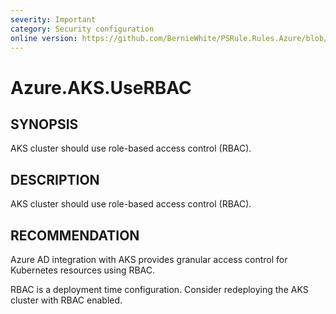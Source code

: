 ```yaml
---
severity: Important
category: Security configuration
online version: https://github.com/BernieWhite/PSRule.Rules.Azure/blob/master/docs/rules/en-US/Azure.AKS.UseRBAC.md
---
```


# Azure.AKS.UseRBAC

## SYNOPSIS

AKS cluster should use role-based access control (RBAC).

## DESCRIPTION

AKS cluster should use role-based access control (RBAC).

## RECOMMENDATION

Azure AD integration with AKS provides granular access control for Kubernetes resources using RBAC.

RBAC is a deployment time configuration. Consider redeploying the AKS cluster with RBAC enabled.

